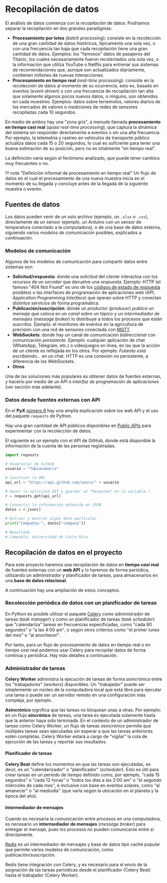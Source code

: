 # Recopilación de datos

El análisis de datos comienza con la *recopilación* de datos. Podríamos separar la recopilación en dos grandes paradigmas:

- **Procesamiento por lotes** (*batch processing*): consiste en la recolección de una gran cantidad de datos históricos, típicamente una sola vez, o con una frecuencia tan baja que cada recopilación tiene una gran cantidad de datos. Ejemplos: los "famosos" datos de pasajeros del Titanic, los cuales necesariamente fueron recolectados una sola vez, o la información que utiliza YouTube o Netflix para entrenar sus sistemas de recomendaciones que, aunque son actualizados diariamente, contienen millones de nuevas interacciones.
- **Procesamiento en tiempo real** (*real-time processing*): consiste en la recolección de datos al momento de su ocurrencia, esto es, basado en eventos (*event-driven*) o con una frecuencia de recopilación tan alta que solamente algunos pocos nuevos datos, o ninguno, son obtenidos en cada muestreo. Ejemplos: datos sobre terremotos, valores diarios de los mercados de valores o mediciones de redes de sensores recopiladas cada 10 segundos.

En medio de ambos hay una "zona gris", a menudo llamada **procesamiento en tiempo casi real** (*quasi real-time processing*), que captura la dinámica del sistema sin responder directamente a eventos o sin una alta frecuencia. Por ejemplo, la telemetría y rastreo en vehículos de transporte público actualiza datos cada 15 o 20 segundos, lo cual es suficiente para tener una buena estimación de su posición, pero no es totalmente "en tiempo real".

La definición varía según el fenómeno analizado, que puede tener cambios muy frecuentes o no.

!!! note "Definición informal de procesamiento en tiempo real" 
    Un flujo de datos en el cual el procesamiento de una nueva muestra inicia en el momento de su llegada y concluye antes de la llegada de la siguiente muestra o evento.

## Fuentes de datos

Los datos pueden venir de un solo archivo (ejemplo, un `.xlsx` o `.csv`), directamente de un sensor (ejemplo, un Arduino con un sensor de temperatura conectado a la computadora), o de una base de datos externa, siguiendo varios *modelos de comunicación* posibles, explicados a continuación.

### Modelos de comunicación

Algunos de los modelos de comunicación para compartir datos entre sistemas son:

- **Solicitud/respuesta**: donde una *solicitud* del *cliente* interactúa con los *recursos* de un *servidor* que devuelve una *respuesta*. Ejemplo: HTTP (el famoso "404 Not Found" es uno de los [códigos de estado de respuesta](https://developer.mozilla.org/es/docs/Web/HTTP/Reference/Status) posibles) o las interfaces de programación de aplicaciones web (API, *Application Programming Interface*) que operan sobre HTTP y conectan distintos servicios de forma programática. 
- **Publicación/suscripción**: donde un *productor* (*producer*) *publica* un *mensaje* que coloca en un *canal* sobre un *tópico* y un *intermediador de mensajes* (*message broker*) lo distribuye a todos los procesos que están *suscritos*. Ejemplo: el monitoreo de eventos en la agricultura de precisión con una red de sensores conectada con [MQTT](https://mqtt.org/). 
- **WebSockets**: donde hay un canal de comunicación *bidireccional* con comunicación *persistente*. Ejemplo: cualquier aplicación de chat (WhatsApp, Telegram, etc.) o videojuegos en línea, en las que la acción de un cliente es reflejada en los otros. Por ejemplo: *Fulanito está escribiendo…* en un chat. HTTP es una conexión no persistente, a diferencia de los WebSockets.
- **Otros**

Una de las soluciones más populares es obtener datos de fuentes externas, y hacerlo por medio de un API o *interfaz de programación de aplicaciones* (ver sección más adelante).

### Datos desde fuentes externas con API

En el **PyX** [número 6](https://github.com/fabianabarca/python) hay una amplia explicación sobre los web API y el uso del paquete `requests` de Python.

Hay una gran cantidad de API públicos disponibles en [Public APIs](https://publicapis.dev/) para experimentar con la recolección de datos.

El siguiente es un ejemplo con el API de GitHub, donde está disponible la información de la cuenta de las personas registradas.

```python title="playground.ipynb"
import requests

# Usuario(a) de GitHub
usuario = "fabianabarca"

# Construir la URL
api_url = "https://api.github.com/users/" + usuario

# Hacer la solicitud GET y guardar un "Response" en la variable r
r = requests.get(api_url)

# Convertir la información obtenida en JSON
datos = r.json()

# Extraer y mostrar algún dato particular
print("Compañía:", datos["company"])

# Resultado
# Compañía: Universidad de Costa Rica
```

## Recopilación de datos en el proyecto

Para este proyecto haremos una recopilación de datos en **tiempo *casi* real** de fuentes externas con un **web API** y lo haremos de forma periódica, utilizando un administrador y planificador de tareas, para almacenarlos en una **base de datos relacional**.

A continuación hay una ampliación de estos conceptos.

### Recolección periódica de datos con un planificador de tareas

En Python es posible utilizar el paquete [Celery](https://docs.celeryq.dev/en/stable/index.html) como administrador de tareas (*task manager*) y como un planificador de tareas (*task scheduler*) que "calendariza" tareas en frecuencias especificadas, como "cada 60 segundos" o "a las 4:00 am", o según otros criterios como "el primer lunes del mes" o "al anochecer".

Por tanto, para un flujo de procesamiento de datos en tiempo real o en tiempo *casi* real podemos usar Celery para recopilar datos de forma continua y periódica. Hay más detalles a continuación.

### Administrador de tareas

**Celery Worker** administra la ejecución de tareas de forma *asincrónica* entre los "trabajadores" (*workers*) disponibles. Un "trabajador" puede ser simplemente un núcleo de la computadora local que está libre para ejecutar una tarea o puede ser un servidor remoto en una configuración más compleja, por ejemplo.

**Asincrónico** significa que las tareas no bloquean unas a otras. Por ejemplo: en un flujo **sincrónico** de tareas, una tarea es ejecutada solamente hasta que la anterior haya sido terminada. En el contexto de un administrador de tareas como Celery Worker, un flujo de tareas *asincrónico* permite que múltiples tareas sean ejecutadas sin esperar a que las tareas anteriores estén completas. Celery Worker estará a cargo de "vigilar" la cola de ejecución de las tareas y reportar sus resultados.

#### Planificador de tareas

**Celery Beat** define los momentos en que las tareas son ejecutadas, es decir, es un "calendarizador" o "planificador" (*scheduler*). Esto es útil para crear tareas en un periodo de tiempo definido como, por ejemplo, "cada 15 segundos" o "cada 12 horas" o "todos los días a las 2:00 am" o "el segundo miércoles de cada mes", e inclusive con base en eventos solares, como "al amanecer" o "al mediodía" (que varía según la ubicación en el planeta y la época del año).

#### Intermediador de mensajes

Cuando es necesaria la comunicación entre procesos en una computadora, es necesario un **intermediador de mensajes** (*message broker*) para entregar el mensaje, pues los procesos no pueden comunicarse entre sí directamente.

[Redis](https://redis.io/) es un intermediador de mensajes y base de datos tipo caché popular que permite varios modelos de comunicación, como publicación/suscripción. 

Redis tiene integración con Celery, y es necesario para el envío de la asignación de las tareas periódicas desde el planificador (Celery Beat) hasta el trabajador (Celery Worker).
